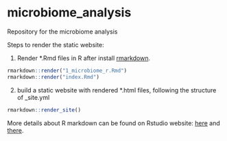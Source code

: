 # microbiome_analysis
Repository for the microbiome analysis

Steps to render the static website:
1. Render *.Rmd files  in R after install [rmarkdown](https://rmarkdown.rstudio.com/authoring_quick_tour.html).

```r
rmarkdown::render("1_microbiome_r.Rmd")
rmarkdown::render("index.Rmd")
```
2. build a static website with rendered *.html files, following the structure of _site.yml

```r
rmarkdown::render_site()
```

More details about R markdown can be found on Rstudio website: [here](https://rmarkdown.rstudio.com/authoring_quick_tour.html) and [there](https://rmarkdown.rstudio.com/lesson-1.html).